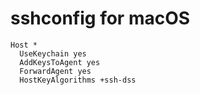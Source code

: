 # sshconfig for macOS
```
Host *
  UseKeychain yes
  AddKeysToAgent yes
  ForwardAgent yes
  HostKeyAlgorithms +ssh-dss
```
